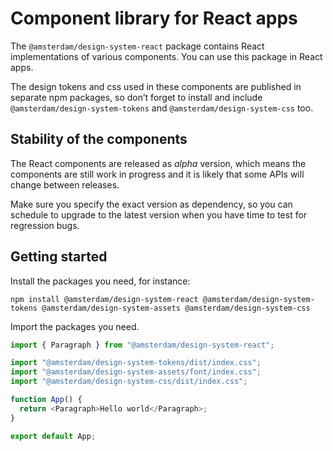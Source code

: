 <!-- @license CC0-1.0 -->

# Component library for React apps

The `@amsterdam/design-system-react` package contains React implementations of various components.
You can use this package in React apps.

The design tokens and css used in these components are published in separate npm packages, so don’t forget to install and include `@amsterdam/design-system-tokens` and `@amsterdam/design-system-css` too.

<!-- TODO: make this easier? -->

## Stability of the components

The React components are released as _alpha_ version, which means the components are still work in progress and it is likely that some APIs will change between releases.

Make sure you specify the exact version as dependency, so you can schedule to upgrade to the latest version when you have time to test for regression bugs.

<!-- TODO: add alpha, beta and production statuses to components. Also show in Storybook -->

## Getting started

Install the packages you need, for instance:

`npm install @amsterdam/design-system-react @amsterdam/design-system-tokens @amsterdam/design-system-assets @amsterdam/design-system-css`

Import the packages you need.

```javascript
import { Paragraph } from "@amsterdam/design-system-react";

import "@amsterdam/design-system-tokens/dist/index.css";
import "@amsterdam/design-system-assets/font/index.css";
import "@amsterdam/design-system-css/dist/index.css";

function App() {
  return <Paragraph>Hello world</Paragraph>;
}

export default App;
```
